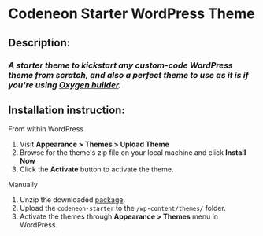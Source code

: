 # Codeneon Starter WordPress Theme

## Description:
### *A starter theme to kickstart any custom-code WordPress theme from scratch, and also a perfect theme to use as it is if you're using [Oxygen builder](https://oxygenbuilder.com/).*


## Installation instruction:
From within WordPress
1. Visit **Appearance > Themes > Upload Theme**
2. Browse for the theme's zip file on your local machine and click **Install Now**
3. Click the **Activate** button to activate the theme.

Manually
1. Unzip the downloaded [package](https://github.com/alvindcaesar/codeneon-starter/archive/refs/tags/1.0.0.zip).
2. Upload the `codeneon-starter` to the `/wp-content/themes/` folder.
3. Activate the themes through **Appearance > Themes** menu in WordPress.

